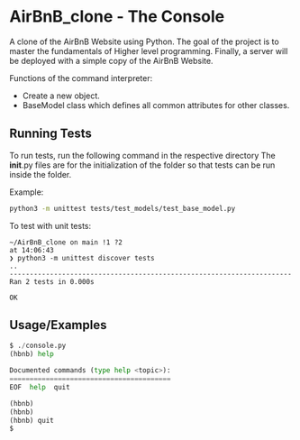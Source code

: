# AirBnB_clone - The Console
A clone of the AirBnB Website using Python.
The goal of the project is to master the fundamentals of Higher level programming. Finally, a server will be deployed with a simple copy of the AirBnB Website. 

Functions of the command interpreter:
 -  Create a new object. 
 - BaseModel class which defines all common attributes for other classes. 
## Running Tests

To run tests, run the following command in the respective directory
The __init__.py files are for the initialization of the folder so that tests can be run inside the folder.

Example: 

```bash
python3 -m unittest tests/test_models/test_base_model.py
```
To test with unit tests:
```
~/AirBnB_clone on main !1 ?2                                                                                                                     at 14:06:43
❯ python3 -m unittest discover tests
..
----------------------------------------------------------------------
Ran 2 tests in 0.000s

OK
```


## Usage/Examples

```python
$ ./console.py
(hbnb) help

Documented commands (type help <topic>):
========================================
EOF  help  quit

(hbnb) 
(hbnb) 
(hbnb) quit
$
```


